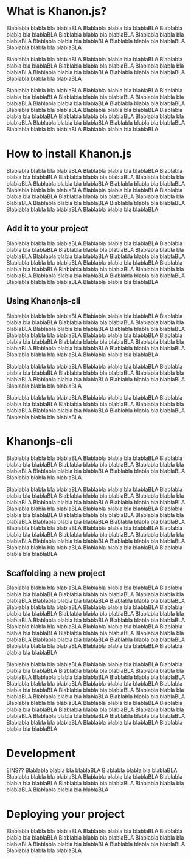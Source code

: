 # What is Khanon.js?

Blablabla blabla bla blablaBLA Blablabla blabla bla blablaBLA Blablabla blabla bla blablaBLA Blablabla blabla bla blablaBLA Blablabla blabla bla blablaBLA Blablabla blabla bla blablaBLA Blablabla blabla bla blablaBLA Blablabla blabla bla blablaBLA

Blablabla blabla bla blablaBLA Blablabla blabla bla blablaBLA Blablabla blabla bla blablaBLA Blablabla blabla bla blablaBLA Blablabla blabla bla blablaBLA Blablabla blabla bla blablaBLA Blablabla blabla bla blablaBLA Blablabla blabla bla blablaBLA

Blablabla blabla bla blablaBLA Blablabla blabla bla blablaBLA Blablabla blabla bla blablaBLA Blablabla blabla bla blablaBLA Blablabla blabla bla blablaBLA Blablabla blabla bla blablaBLA Blablabla blabla bla blablaBLA Blablabla blabla bla blablaBLA Blablabla blabla bla blablaBLA Blablabla blabla bla blablaBLA Blablabla blabla bla blablaBLA Blablabla blabla bla blablaBLA Blablabla blabla bla blablaBLA Blablabla blabla bla blablaBLA Blablabla blabla bla blablaBLA Blablabla blabla bla blablaBLA

# How to install Khanon.js

Blablabla blabla bla blablaBLA Blablabla blabla bla blablaBLA Blablabla blabla bla blablaBLA Blablabla blabla bla blablaBLA Blablabla blabla bla blablaBLA Blablabla blabla bla blablaBLA Blablabla blabla bla blablaBLA Blablabla blabla bla blablaBLA
Blablabla blabla bla blablaBLA Blablabla blabla bla blablaBLA Blablabla blabla bla blablaBLA Blablabla blabla bla blablaBLA Blablabla blabla bla blablaBLA Blablabla blabla bla blablaBLA Blablabla blabla bla blablaBLA Blablabla blabla bla blablaBLA

## Add it to your project

Blablabla blabla bla blablaBLA Blablabla blabla bla blablaBLA Blablabla blabla bla blablaBLA Blablabla blabla bla blablaBLA Blablabla blabla bla blablaBLA Blablabla blabla bla blablaBLA Blablabla blabla bla blablaBLA Blablabla blabla bla blablaBLA Blablabla blabla bla blablaBLA Blablabla blabla bla blablaBLA Blablabla blabla bla blablaBLA Blablabla blabla bla blablaBLA Blablabla blabla bla blablaBLA Blablabla blabla bla blablaBLA Blablabla blabla bla blablaBLA Blablabla blabla bla blablaBLA

## Using Khanonjs-cli

Blablabla blabla bla blablaBLA Blablabla blabla bla blablaBLA Blablabla blabla bla blablaBLA Blablabla blabla bla blablaBLA Blablabla blabla bla blablaBLA Blablabla blabla bla blablaBLA Blablabla blabla bla blablaBLA Blablabla blabla bla blablaBLA
Blablabla blabla bla blablaBLA Blablabla blabla bla blablaBLA Blablabla blabla bla blablaBLA Blablabla blabla bla blablaBLA Blablabla blabla bla blablaBLA Blablabla blabla bla blablaBLA Blablabla blabla bla blablaBLA Blablabla blabla bla blablaBLA

Blablabla blabla bla blablaBLA Blablabla blabla bla blablaBLA Blablabla blabla bla blablaBLA Blablabla blabla bla blablaBLA Blablabla blabla bla blablaBLA Blablabla blabla bla blablaBLA Blablabla blabla bla blablaBLA Blablabla blabla bla blablaBLA

Blablabla blabla bla blablaBLA Blablabla blabla bla blablaBLA Blablabla blabla bla blablaBLA Blablabla blabla bla blablaBLA Blablabla blabla bla blablaBLA Blablabla blabla bla blablaBLA Blablabla blabla bla blablaBLA Blablabla blabla bla blablaBLA

# Khanonjs-cli

Blablabla blabla bla blablaBLA Blablabla blabla bla blablaBLA Blablabla blabla bla blablaBLA Blablabla blabla bla blablaBLA Blablabla blabla bla blablaBLA Blablabla blabla bla blablaBLA Blablabla blabla bla blablaBLA Blablabla blabla bla blablaBLA

Blablabla blabla bla blablaBLA Blablabla blabla bla blablaBLA Blablabla blabla bla blablaBLA Blablabla blabla bla blablaBLA Blablabla blabla bla blablaBLA Blablabla blabla bla blablaBLA Blablabla blabla bla blablaBLA Blablabla blabla bla blablaBLA
Blablabla blabla bla blablaBLA Blablabla blabla bla blablaBLA Blablabla blabla bla blablaBLA Blablabla blabla bla blablaBLA Blablabla blabla bla blablaBLA Blablabla blabla bla blablaBLA Blablabla blabla bla blablaBLA Blablabla blabla bla blablaBLA Blablabla blabla bla blablaBLA Blablabla blabla bla blablaBLA Blablabla blabla bla blablaBLA Blablabla blabla bla blablaBLA Blablabla blabla bla blablaBLA Blablabla blabla bla blablaBLA Blablabla blabla bla blablaBLA Blablabla blabla bla blablaBLA

## Scaffolding a new project

Blablabla blabla bla blablaBLA Blablabla blabla bla blablaBLA Blablabla blabla bla blablaBLA Blablabla blabla bla blablaBLA Blablabla blabla bla blablaBLA Blablabla blabla bla blablaBLA Blablabla blabla bla blablaBLA Blablabla blabla bla blablaBLA
Blablabla blabla bla blablaBLA Blablabla blabla bla blablaBLA Blablabla blabla bla blablaBLA Blablabla blabla bla blablaBLA Blablabla blabla bla blablaBLA Blablabla blabla bla blablaBLA Blablabla blabla bla blablaBLA Blablabla blabla bla blablaBLA Blablabla blabla bla blablaBLA Blablabla blabla bla blablaBLA Blablabla blabla bla blablaBLA Blablabla blabla bla blablaBLA Blablabla blabla bla blablaBLA Blablabla blabla bla blablaBLA Blablabla blabla bla blablaBLA Blablabla blabla bla blablaBLA

Blablabla blabla bla blablaBLA Blablabla blabla bla blablaBLA Blablabla blabla bla blablaBLA Blablabla blabla bla blablaBLA Blablabla blabla bla blablaBLA Blablabla blabla bla blablaBLA Blablabla blabla bla blablaBLA Blablabla blabla bla blablaBLA Blablabla blabla bla blablaBLA Blablabla blabla bla blablaBLA Blablabla blabla bla blablaBLA Blablabla blabla bla blablaBLA Blablabla blabla bla blablaBLA Blablabla blabla bla blablaBLA Blablabla blabla bla blablaBLA Blablabla blabla bla blablaBLA Blablabla blabla bla blablaBLA Blablabla blabla bla blablaBLA Blablabla blabla bla blablaBLA Blablabla blabla bla blablaBLA Blablabla blabla bla blablaBLA Blablabla blabla bla blablaBLA Blablabla blabla bla blablaBLA Blablabla blabla bla blablaBLA

# Development

EINS?? Blablabla blabla bla blablaBLA Blablabla blabla bla blablaBLA Blablabla blabla bla blablaBLA Blablabla blabla bla blablaBLA Blablabla blabla bla blablaBLA Blablabla blabla bla blablaBLA Blablabla blabla bla blablaBLA Blablabla blabla bla blablaBLA

# Deploying your project

Blablabla blabla bla blablaBLA Blablabla blabla bla blablaBLA Blablabla blabla bla blablaBLA Blablabla blabla bla blablaBLA Blablabla blabla bla blablaBLA Blablabla blabla bla blablaBLA Blablabla blabla bla blablaBLA Blablabla blabla bla blablaBLA